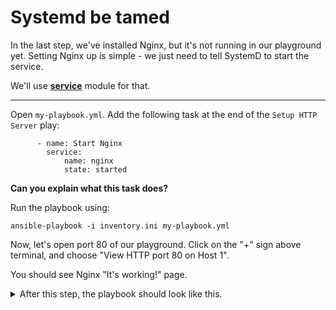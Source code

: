 # Systemd be tamed

In the last step, we've installed Nginx, but it's not running in our playground
yet. Setting Nginx up is simple - we just need to tell SystemD to start the
service.

We'll use
[**service**](https://docs.ansible.com/ansible/latest/modules/service_module.html)
module for that.

---

Open `my-playbook.yml`. Add the following task at the end of the `Setup HTTP
Server` play:

```
      - name: Start Nginx
        service:
            name: nginx
            state: started
```

**Can you explain what this task does?**

Run the playbook using:

```
ansible-playbook -i inventory.ini my-playbook.yml
```

Now, let's open port 80 of our playground. Click on the "+" sign above
terminal, and choose "View HTTP port 80 on Host 1".

You should see Nginx "It's working!" page.


<details>
<summary>
After this step, the playbook should look like this.
</summary>
<p>
```
---

- name: Setup HTTP server
  hosts: production
  tasks:
      - name: Update apt cache and install Nginx
        apt: name=nginx state=present update-cache=true
      - name: Update apt cache and install Git
        apt: name=git state=present update-cache=true
      - name: Start Nginx
        service:
            name: nginx
            state: started
```

</p>
</details>
